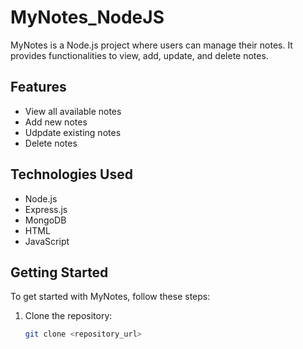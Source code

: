 # MyNotes_NodeJS

MyNotes is a Node.js project where users can manage their notes. It provides functionalities to view, add, update, and delete notes.

## Features

- View all available notes
- Add new notes
- Udpdate existing notes
- Delete notes

## Technologies Used

- Node.js
- Express.js
- MongoDB
- HTML
- JavaScript

## Getting Started

To get started with MyNotes, follow these steps:

1. Clone the repository:

   ```bash
   git clone <repository_url>
   ```

